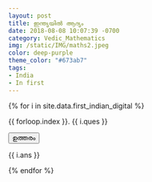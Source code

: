 ```yaml
---
layout: post
title: ഇന്ത്യയിൽ ആദ്യം
date: 2018-08-08 10:07:39 -0700
category: Vedic_Mathematics
img: /static/IMG/maths2.jpeg
color: deep-purple
theme_color: "#673ab7"
tags: 
- India
- In first
---
```


{% for i in site.data.first_indian_digital %}
<div class="w3-panel w3-pale-blue w3-leftbar w3-border-blue">
<p>{{ forloop.index }}. {{ i.ques }}</p>
</div>
<button onclick="myFunction('Demo{{ forloop.index }}')" class="w3-button w3-block w3-left-align w3-green">
ഉത്തരം</button>

<div id="Demo{{ forloop.index }}" class="w3-hide w3-container">
  <p>{{ i.ans }}</p>
</div>
{% endfor %}
